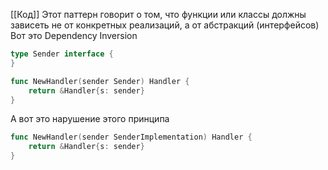 [[Код]]
Этот паттерн говорит о том, что функции или классы должны зависеть не от конкретных реализаций, а от абстракций (интерфейсов)
Вот это Dependency Inversion
```go
type Sender interface {
}

func NewHandler(sender Sender) Handler {
	return &Handler{s: sender}
}
```
А вот это нарушение этого принципа
```go
func NewHandler(sender SenderImplementation) Handler {
	return &Handler{s: sender}
}
```
